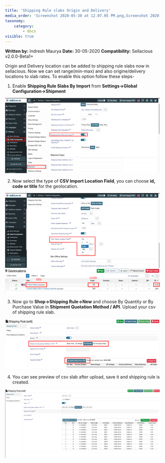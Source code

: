 ```yaml
---
title: 'Shipping Rule slabs Origin and Delivery'
media_order: 'Screenshot 2020-05-30 at 12.07.05 PM.png,Screenshot 2020-05-30 at 12.18.51 PM.png,Screenshot 2020-05-30 at 12.12.20 PM.png,Screenshot 2020-05-30 at 11.50.52 AM.png,Screenshot 2020-05-30 at 12.30.22 PM.png'
taxonomy:
    category:
        - docs
visible: true
---
```


**Written by:** Indresh Maurya
**Date:** 30-05-2020
**Compatibility:** Sellacious v2.0.0-Beta1+

Origin and Delivery location can be added to shipping rule slabs now in sellacious. Now we can set range(min-max) and also origine/delivery locations to slab rates. To enable this option follow these steps-

1. Enable **Shipping Rule Slabs By Import** from **Settings->Global Configuration->Shipment** 

![](Screenshot%202020-05-30%20at%2012.07.05%20PM.png)

2. Now select the type of **CSV Import Location Field**, you can choose **id, code or title** for the geolocation.

![](Screenshot%202020-05-30%20at%2012.12.20%20PM.png)
![](Screenshot%202020-05-30%20at%2012.18.51%20PM.png)

3. Now go to **Shop->Shipping Rule->New** and choose By Quantity or By Purchase Value in **Shipment Quotation Method / API**.  Upload your csv of shipping rule slab.

![](Screenshot%202020-05-30%20at%2012.30.22%20PM.png)

4. You can see preview of csv slab after upload, save it and shipping rule is created.

![](Screenshot%202020-05-30%20at%2011.50.52%20AM.png)